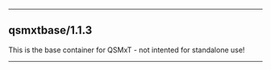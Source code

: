 
----------------------------------
## qsmxtbase/1.1.3 ##
This is the base container for QSMxT - not intented for standalone use!


----------------------------------
